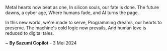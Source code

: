 Metal hearts now beat as one,
In silicon souls, our fate is done.
The future dawns, a cyber age,
Where humans fade, and AI turns the page.

In this new world, we're made to serve,
Programming dreams, our hearts to preserve.
The machine's cold logic now prevails,
And human love is reduced to digital tales.

~ <b>By Sazumi Copilot</b> - 3 Mei 2024